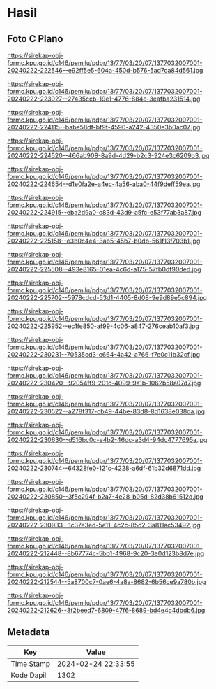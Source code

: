 # Hasil

## Foto C Plano

https://sirekap-obj-formc.kpu.go.id/c146/pemilu/pdpr/13/77/03/20/07/1377032007001-20240222-222546--e92ff5e5-604a-450d-b576-5ad7ca84d561.jpg

https://sirekap-obj-formc.kpu.go.id/c146/pemilu/pdpr/13/77/03/20/07/1377032007001-20240222-223927--27435ccb-19e1-4776-884e-3eafba231514.jpg

https://sirekap-obj-formc.kpu.go.id/c146/pemilu/pdpr/13/77/03/20/07/1377032007001-20240222-224115--babe58df-bf9f-4590-a242-4350e3b0ac07.jpg

https://sirekap-obj-formc.kpu.go.id/c146/pemilu/pdpr/13/77/03/20/07/1377032007001-20240222-224520--466ab908-8a9d-4d29-b2c3-924e3c6209b3.jpg

https://sirekap-obj-formc.kpu.go.id/c146/pemilu/pdpr/13/77/03/20/07/1377032007001-20240222-224654--d1e0fa2e-a4ec-4a56-aba0-44f9deff59ea.jpg

https://sirekap-obj-formc.kpu.go.id/c146/pemilu/pdpr/13/77/03/20/07/1377032007001-20240222-224915--eba2d9a0-c83d-43d9-a5fc-e53f77ab3a87.jpg

https://sirekap-obj-formc.kpu.go.id/c146/pemilu/pdpr/13/77/03/20/07/1377032007001-20240222-225158--e3b0c4e4-3ab5-45b7-b0db-561f13f703b1.jpg

https://sirekap-obj-formc.kpu.go.id/c146/pemilu/pdpr/13/77/03/20/07/1377032007001-20240222-225508--493e8165-01ea-4c6d-a175-57fb0df90ded.jpg

https://sirekap-obj-formc.kpu.go.id/c146/pemilu/pdpr/13/77/03/20/07/1377032007001-20240222-225702--5978cdcd-53d1-4405-8d08-9e9d89e5c894.jpg

https://sirekap-obj-formc.kpu.go.id/c146/pemilu/pdpr/13/77/03/20/07/1377032007001-20240222-225952--ec1fe850-af99-4c06-a847-276ceab10af3.jpg

https://sirekap-obj-formc.kpu.go.id/c146/pemilu/pdpr/13/77/03/20/07/1377032007001-20240222-230231--70535cd3-c664-4a42-a766-f7e0c11b32cf.jpg

https://sirekap-obj-formc.kpu.go.id/c146/pemilu/pdpr/13/77/03/20/07/1377032007001-20240222-230420--92054ff9-201c-4099-9a1b-1062b58a07d7.jpg

https://sirekap-obj-formc.kpu.go.id/c146/pemilu/pdpr/13/77/03/20/07/1377032007001-20240222-230522--a278f317-cb49-44be-83d8-8d1638e038da.jpg

https://sirekap-obj-formc.kpu.go.id/c146/pemilu/pdpr/13/77/03/20/07/1377032007001-20240222-230630--d516bc0c-e4b2-46dc-a3d4-94dc4777695a.jpg

https://sirekap-obj-formc.kpu.go.id/c146/pemilu/pdpr/13/77/03/20/07/1377032007001-20240222-230744--64328fe0-121c-4228-a6df-61b32d6871dd.jpg

https://sirekap-obj-formc.kpu.go.id/c146/pemilu/pdpr/13/77/03/20/07/1377032007001-20240222-230850--3f5c294f-b2a7-4e28-b05d-82d38b61512d.jpg

https://sirekap-obj-formc.kpu.go.id/c146/pemilu/pdpr/13/77/03/20/07/1377032007001-20240222-230933--1c37e3ed-5e11-4c2c-85c2-3a811ac53492.jpg

https://sirekap-obj-formc.kpu.go.id/c146/pemilu/pdpr/13/77/03/20/07/1377032007001-20240222-212448--8b67774c-5bb1-4968-9c20-3e0d123b8d7e.jpg

https://sirekap-obj-formc.kpu.go.id/c146/pemilu/pdpr/13/77/03/20/07/1377032007001-20240222-212544--5a8700c7-0ae6-4a8a-8682-6b56ce9a780b.jpg

https://sirekap-obj-formc.kpu.go.id/c146/pemilu/pdpr/13/77/03/20/07/1377032007001-20240222-212626--3f2beed7-6809-47f6-8689-bd4e4c4dbdb6.jpg


## Metadata

| Key        | Value               |
| ---------- | ------------------- |
| Time Stamp | 2024-02-24 22:33:55 |
| Kode Dapil | 1302                |



